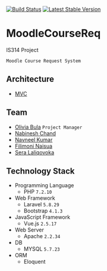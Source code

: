<a href="https://travis-ci.org/laravel/framework"><img src="https://travis-ci.org/laravel/framework.svg" alt="Build Status"></a>
<a href="https://packagist.org/packages/laravel/framework"><img src="https://poser.pugx.org/laravel/framework/v/stable.svg" alt="Latest Stable Version"></a>

# MoodleCourseReq
IS314 Project

`Moodle Course Request System`
## Architecture
   * [MVC](https://blog.pusher.com/laravel-mvc-use/)

## Team
* [Olivia Bula](https://github.com/audreybula) `Project Manager`
* [Nabinesh Chand](https://github.com/nabinesh18) 
* [Navneel Kumar](https://github.com/Nav2030)
* [Filimoni Naisua](https://github.com/BillKG)
* [Sera Laliqovoka](https://github.com/Sansaee)

## Technology Stack
* Programming Language
  * PHP `7.2.10`
* Web Framework
  * Laravel `5.8.29`
  * Bootstrap `4.1.3`
* JavaScript Framework
  * Vue.js `2.5.17`
* Web Server
  * Apache `2.2.34`
* DB
   * MYSQL `5.7.23`
* ORM
   * Eloquent
